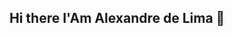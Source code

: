 ## Hi there I'Am Alexandre de Lima 👋

<!--
**RATAO77777/RATAO77777** is a ✨ _special_ ✨ repository because its `README.md` (this file) appears on your GitHub profile.

Here are some ideas to get you started:

- 👋 Certificado em logica programação na Trybe...
- ✨ I also try to produce websites for hobbies if necessary.
- 🌱 I’m currently learning JAVA/PYTHON/HTML...
- 👯 I’m looking to collaborate on projects with unievangelica ...
- 🤔 I’m looking for help with more informations with tecnology or codes ...
- 💬 Ask me about TECNOLOGY AND YOU SPEND HOURS ON CHAT WITH ME ...
- 📫 How to reach me: when you need a service contact this email Guimaraes301@icloud.com...
- 😄 Pronouns: HE
- ⚡ Fun fact: I was a parkour athlete in Brasil
-->
